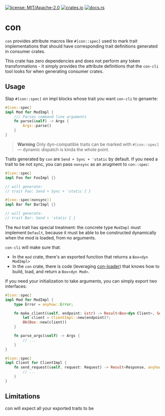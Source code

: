 [![license: MIT/Apache-2.0](https://img.shields.io/badge/license-MIT%2FApache--2.0-blue.svg)](LICENSE-MIT)
[![crates.io](https://img.shields.io/crates/v/con.svg)](https://crates.io/crates/con)
[![docs.rs](https://docs.rs/con/badge.svg)](https://docs.rs/con)

# con

`con` provides attribute macros like `#[con::spec]` used to mark trait implementations that should have corresponding trait definitions generated in consumer crates.

This crate has zero dependencies and does not perform any token transformations - it simply provides the attribute definitions that the `con-cli` tool looks for when generating consumer crates.

## Usage

Slap `#[con::spec]` on impl blocks whose trait you want `con-cli` to genaerte:

```rust
#[con::spec]
impl Mod for ModImpl {
    /// Parses command line arguments
    fn parse(&self) -> Args {
        Args::parse()
    }
}
```

> **Warning**
> Only dyn-compatible traits can be marked with `#[con::spec]` — dynamic dispatch
> is kinda the whole point.

Traits generated by `con` are `Send + Sync + 'static` by default. If you need a trait to be
not sync, you can pass `nonsync` as an arugment to `con::spec`:

```rust
#[con::spec]
impl Foo for FooImpl {}

// will generate:
// trait Foo: Send + Sync + 'static { }

#[con::spec(nonsync)]
impl Bar for BarImpl {}

// will generate:
// trait Bar: Send + 'static { }
```

The `Mod` trait has special treatment: the concrete type `ModImpl` must implement `Default`,
because it must be able to be constructed dynamically when the mod is loaded, from no arguments.

`con-cli` will make sure that:

  * In the `mod` crate, there's an exported function that returns a `Box<dyn ModImpl>`
  * In the `con` crate, there is code (leveraging [con-loader](https://crates.io/crates/con-loader))
    that knows how to build, load, and return a `Box<dyn Mod>`.

If you need your initialization to take arguments, you can simply export two interfaces:

```rust
#[con::spec]
impl Mod for ModImpl {
    type Error = anyhow::Error;

    fn make_client(&self, endpoint: &str) -> Result<Box<dyn Client>, Self::Error> {
        let client = ClientImpl::new(endpoint)?;
        Ok(Box::new(client))
    }

    fn parse_args(&self) -> Args {
        // ...
    }
}

#[con::spec]
impl Client for ClientImpl {
    fn send_request(&self, request: Request) -> Result<Response, anyhow::Error> {
        // ...
    }
}
```

## Limitations

con will expect all your exported traits to be
